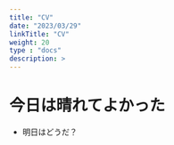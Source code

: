 ```yaml
---
title: "CV"
date: "2023/03/29"
linkTitle: "CV"
weight: 20
type : "docs"
description: >
---
```



# 今日は晴れてよかった
- 明日はどうだ？
